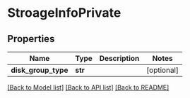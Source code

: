 # StroageInfoPrivate

## Properties
Name | Type | Description | Notes
------------ | ------------- | ------------- | -------------
**disk_group_type** | **str** |  | [optional] 

[[Back to Model list]](../README.md#documentation-for-models) [[Back to API list]](../README.md#documentation-for-api-endpoints) [[Back to README]](../README.md)

